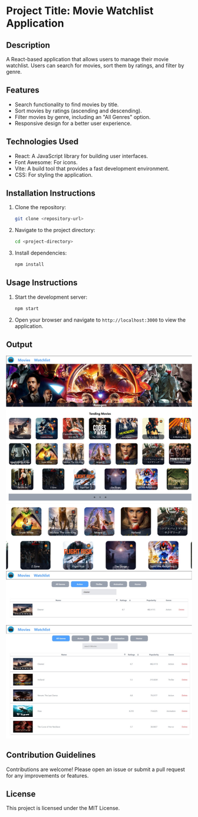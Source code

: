 # Project Title: Movie Watchlist Application

## Description
A React-based application that allows users to manage their movie watchlist. Users can search for movies, sort them by ratings, and filter by genre.

## Features
- Search functionality to find movies by title.
- Sort movies by ratings (ascending and descending).
- Filter movies by genre, including an "All Genres" option.
- Responsive design for a better user experience.

## Technologies Used
- React: A JavaScript library for building user interfaces.
- Font Awesome: For icons.
- Vite: A build tool that provides a fast development environment.
- CSS: For styling the application.

## Installation Instructions
1. Clone the repository:
   ```bash
   git clone <repository-url>
   ```
2. Navigate to the project directory:
   ```bash
   cd <project-directory>
   ```
3. Install dependencies:
   ```bash
   npm install
   ```

## Usage Instructions
1. Start the development server:
   ```bash
   npm start
   ```
2. Open your browser and navigate to `http://localhost:3000` to view the application.

## Output

<img src="https://github.com/PAJadhav28/imdb-clone-React-Tailwind-Api-Project/blob/main/imdb-clone/output/WhatsApp%20Image%202025-04-01%20at%203.33.01%20PM.jpeg">
<img src="https://github.com/PAJadhav28/imdb-clone-React-Tailwind-Api-Project/blob/main/imdb-clone/output/WhatsApp%20Image%202025-04-01%20at%203.33.00%20PM%20(1).jpeg">
<img src="https://github.com/PAJadhav28/imdb-clone-React-Tailwind-Api-Project/blob/main/imdb-clone/output/WhatsApp%20Image%202025-04-01%20at%203.33.00%20PM.jpeg">
<img src="https://github.com/PAJadhav28/imdb-clone-React-Tailwind-Api-Project/blob/main/imdb-clone/output/WhatsApp%20Image%202025-04-01%20at%203.33.01%20PM%20(1).jpeg">

## Contribution Guidelines
Contributions are welcome! Please open an issue or submit a pull request for any improvements or features.

## License
This project is licensed under the MIT License.
